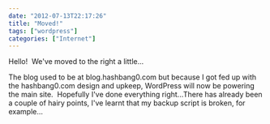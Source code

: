```yaml
---
date: "2012-07-13T22:17:26"
title: "Moved!"
tags: ["wordpress"]
categories: ["Internet"]
---
```


Hello!  We've moved to the right a little... 
 
The blog used to be at blog.hashbang0.com but because I got fed up with the hashbang0.com design and upkeep, WordPress will now be powering the main site.  Hopefully I've done everything right...There has already been a couple of hairy points, I've learnt that my backup script is broken, for example...
